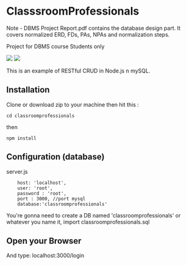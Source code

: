 # ClasssroomProfessionals
Note - DBMS Project Report.pdf contains the database design part. It covers normalized ERD, FDs, PAs, NPAs and normalization steps.

Project for DBMS course Students only


<img src="https://raw.githubusercontent.com/madHEYsia/ClassroomProfessionals/master/screenshot.JPG" >
<img src="https://raw.githubusercontent.com/madHEYsia/ClassroomProfessionals/master/screenshot1.JPG" >

This is an example of RESTful CRUD in Node.js n mySQL.

## Installation
Clone or download zip to your machine then hit this :

    cd classroomprofessionals

then

    npm install

## Configuration (database)
server.js

        host: 'localhost',
        user: 'root',
        password : 'root',
        port : 3000, //port mysql
        database:'classroomprofessionals'



You're gonna need to create a DB named 'classroomprofessionals' or whatever you name it,  import classroomprofessionals.sql


## Open your Browser
And type: localhost:3000/login
